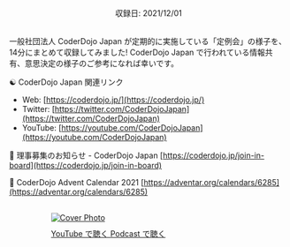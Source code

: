 <div style="text-align: center;">収録日: 2021/12/01</div><br>

一般社団法人 CoderDojo Japan が定期的に実施している「定例会」の様子を、14分にまとめて収録してみました! CoderDojo Japan で行われている情報共有、意思決定の様子のご参考になれば幸いです。

☯️ CoderDojo Japan 関連リンク

- Web: [https://coderdojo.jp/](https://coderdojo.jp/)
- Twitter: [https://twitter.com/CoderDojoJapan](https://twitter.com/CoderDojoJapan)
- YouTube: [https://youtube.com/CoderDojoJapan](https://youtube.com/CoderDojoJapan)

👤 理事募集のお知らせ - CoderDojo Japan
[https://coderdojo.jp/join-in-board](https://coderdojo.jp/join-in-board)

📅 CoderDojo Advent Calendar 2021
[https://adventar.org/calendars/6285](https://adventar.org/calendars/6285)

<div style="margin: 30px auto; max-width: 70%;">
  <a href='https://youtu.be/xn5Y5OTvRZU' target='_blank' rel='noopenner'><img src="/podcasts/26.png" alt="Cover Photo" style="margin-bottom: 10px;"></a>
  <div class="btn-cover">
    <a class="btn-blue" style='padding: 12px 0px;' href="https://youtu.be/xn5Y5OTvRZU" target='_blank' rel='noopenner'><i class="fa fa-youtube"></i> YouTube で聴く </a>
    <a class="btn-blue" style='padding: 12px 0px;' href="https://anchor.fm/coderdojo-japan/episodes/026---CoderDojo-Japan-e1b340h" target='_blank' rel='noopenner'><i class="fas fa-podcast"></i> Podcast で聴く </a>
  </div>
</div>

